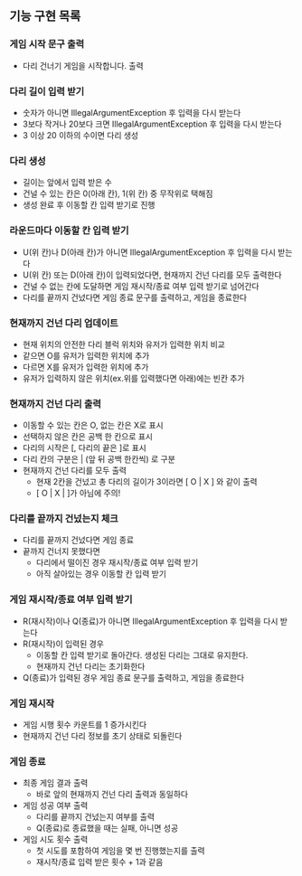 ## 기능 구현 목록

### 게임 시작 문구 출력

- 다리 건너기 게임을 시작합니다. 출력

### 다리 길이 입력 받기

- 숫자가 아니면 IllegalArgumentException 후 입력을 다시 받는다
- 3보다 작거나 20보다 크면 IllegalArgumentException 후 입력을 다시 받는다
- 3 이상 20 이하의 수이면 다리 생성

### 다리 생성

- 길이는 앞에서 입력 받은 수
- 건널 수 있는 칸은 0(아래 칸), 1(위 칸) 중 무작위로 택해짐
- 생성 완료 후 이동할 칸 입력 받기로 진행

### 라운드마다 이동할 칸 입력 받기

- U(위 칸)나 D(아래 칸)가 아니면 IllegalArgumentException 후 입력을 다시 받는다
- U(위 칸) 또는 D(아래 칸)이 입력되었다면, 현재까지 건넌 다리를 모두 출력한다
- 건널 수 없는 칸에 도달하면 게임 재시작/종료 여부 입력 받기로 넘어간다
- 다리를 끝까지 건넜다면 게임 종료 문구를 출력하고, 게임을 종료한다

### 현재까지 건넌 다리 업데이트

- 현재 위치의 안전한 다리 블럭 위치와 유저가 입력한 위치 비교
- 같으면 O를 유저가 입력한 위치에 추가
- 다르면 X를 유저가 입력한 위치에 추가
- 유저가 입력하지 않은 위치(ex.위를 입력했다면 아래)에는 빈칸 추가

### 현재까지 건넌 다리 출력

- 이동할 수 있는 칸은 O, 없는 칸은 X로 표시
- 선택하지 않은 칸은 공백 한 칸으로 표시
- 다리의 시작은 \[, 다리의 끝은 \]로 표시
- 다리 칸의 구분은 | (앞 뒤 공백 한칸씩) 로 구분
- 현재까지 건넌 다리를 모두 출력
  - 현재 2칸을 건넜고 총 다리의 길이가 3이라면 \[ O | X \] 와 같이 출력
  - \[ O | X |   \]가 아님에 주의!

### 다리를 끝까지 건넜는지 체크

- 다리를 끝까지 건넜다면 게임 종료
- 끝까지 건너지 못했다면
  - 다리에서 떨이진 경우 재시작/종료 여부 입력 받기
  - 아직 살아있는 경우 이동할 칸 입력 받기

### 게임 재시작/종료 여부 입력 받기

- R(재시작)이나 Q(종료)가 아니면 IllegalArgumentException 후 입력을 다시 받는다
- R(재시작)이 입력된 경우
  - 이동할 칸 입력 받기로 돌아간다. 생성된 다리는 그대로 유지한다.
  - 현재까지 건넌 다리는 초기화한다
- Q(종료)가 입력된 경우 게임 종료 문구를 출력하고, 게임을 종료한다

### 게임 재시작

- 게임 시행 횟수 카운트를 1 증가시킨다
- 현재까지 건넌 다리 정보를 초기 상태로 되돌린다

### 게임 종료

- 최종 게임 결과 출력
  - 바로 앞의 현재까지 건넌 다리 출력과 동일하다
- 게임 성공 여부 출력
  - 다리를 끝까지 건넜는지 여부를 출력
  - Q(종료)로 종료했을 때는 실패, 아니면 성공
- 게임 시도 횟수 출력
  - 첫 시도를 포함하여 게임을 몇 번 진행했는지를 출력
  - 재시작/종료 입력 받은 횟수 + 1과 같음